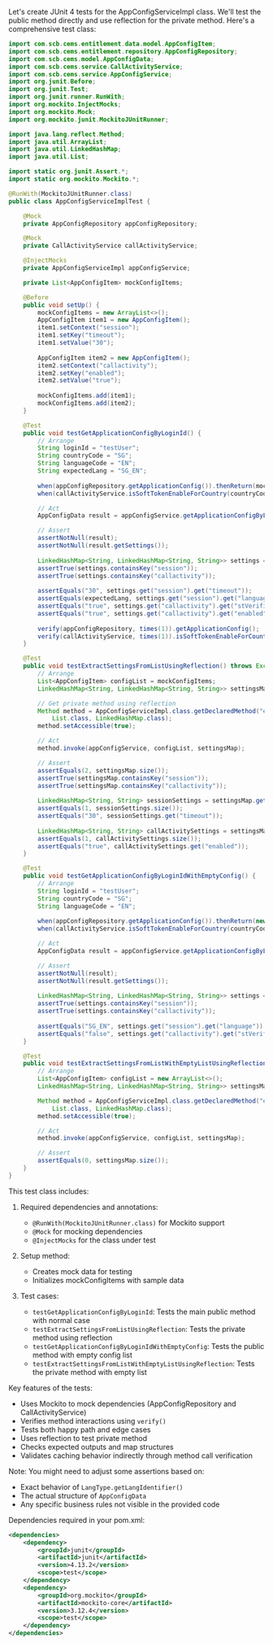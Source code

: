 Let's create JUnit 4 tests for the AppConfigServiceImpl class. We'll test the public method directly and use reflection for the private method. Here's a comprehensive test class:

```java
import com.scb.cems.entitlement.data.model.AppConfigItem;
import com.scb.cems.entitlement.repository.AppConfigRepository;
import com.scb.cems.model.AppConfigData;
import com.scb.cems.service.CallActivityService;
import com.scb.cems.service.AppConfigService;
import org.junit.Before;
import org.junit.Test;
import org.junit.runner.RunWith;
import org.mockito.InjectMocks;
import org.mockito.Mock;
import org.mockito.junit.MockitoJUnitRunner;

import java.lang.reflect.Method;
import java.util.ArrayList;
import java.util.LinkedHashMap;
import java.util.List;

import static org.junit.Assert.*;
import static org.mockito.Mockito.*;

@RunWith(MockitoJUnitRunner.class)
public class AppConfigServiceImplTest {

    @Mock
    private AppConfigRepository appConfigRepository;

    @Mock
    private CallActivityService callActivityService;

    @InjectMocks
    private AppConfigServiceImpl appConfigService;

    private List<AppConfigItem> mockConfigItems;

    @Before
    public void setUp() {
        mockConfigItems = new ArrayList<>();
        AppConfigItem item1 = new AppConfigItem();
        item1.setContext("session");
        item1.setKey("timeout");
        item1.setValue("30");
        
        AppConfigItem item2 = new AppConfigItem();
        item2.setContext("callactivity");
        item2.setKey("enabled");
        item2.setValue("true");
        
        mockConfigItems.add(item1);
        mockConfigItems.add(item2);
    }

    @Test
    public void testGetApplicationConfigByLoginId() {
        // Arrange
        String loginId = "testUser";
        String countryCode = "SG";
        String languageCode = "EN";
        String expectedLang = "SG_EN";
        
        when(appConfigRepository.getApplicationConfig()).thenReturn(mockConfigItems);
        when(callActivityService.isSoftTokenEnableForCountry(countryCode)).thenReturn("true");

        // Act
        AppConfigData result = appConfigService.getApplicationConfigByLoginId(loginId, countryCode, languageCode);

        // Assert
        assertNotNull(result);
        assertNotNull(result.getSettings());
        
        LinkedHashMap<String, LinkedHashMap<String, String>> settings = result.getSettings();
        assertTrue(settings.containsKey("session"));
        assertTrue(settings.containsKey("callactivity"));
        
        assertEquals("30", settings.get("session").get("timeout"));
        assertEquals(expectedLang, settings.get("session").get("language"));
        assertEquals("true", settings.get("callactivity").get("stVerifiedButton"));
        assertEquals("true", settings.get("callactivity").get("enabled"));
        
        verify(appConfigRepository, times(1)).getApplicationConfig();
        verify(callActivityService, times(1)).isSoftTokenEnableForCountry(countryCode);
    }

    @Test
    public void testExtractSettingsFromListUsingReflection() throws Exception {
        // Arrange
        List<AppConfigItem> configList = mockConfigItems;
        LinkedHashMap<String, LinkedHashMap<String, String>> settingsMap = new LinkedHashMap<>();

        // Get private method using reflection
        Method method = AppConfigServiceImpl.class.getDeclaredMethod("extractSettingsFromList", 
            List.class, LinkedHashMap.class);
        method.setAccessible(true);

        // Act
        method.invoke(appConfigService, configList, settingsMap);

        // Assert
        assertEquals(2, settingsMap.size());
        assertTrue(settingsMap.containsKey("session"));
        assertTrue(settingsMap.containsKey("callactivity"));
        
        LinkedHashMap<String, String> sessionSettings = settingsMap.get("session");
        assertEquals(1, sessionSettings.size());
        assertEquals("30", sessionSettings.get("timeout"));
        
        LinkedHashMap<String, String> callActivitySettings = settingsMap.get("callactivity");
        assertEquals(1, callActivitySettings.size());
        assertEquals("true", callActivitySettings.get("enabled"));
    }

    @Test
    public void testGetApplicationConfigByLoginIdWithEmptyConfig() {
        // Arrange
        String loginId = "testUser";
        String countryCode = "SG";
        String languageCode = "EN";
        
        when(appConfigRepository.getApplicationConfig()).thenReturn(new ArrayList<>());
        when(callActivityService.isSoftTokenEnableForCountry(countryCode)).thenReturn("false");

        // Act
        AppConfigData result = appConfigService.getApplicationConfigByLoginId(loginId, countryCode, languageCode);

        // Assert
        assertNotNull(result);
        assertNotNull(result.getSettings());
        
        LinkedHashMap<String, LinkedHashMap<String, String>> settings = result.getSettings();
        assertTrue(settings.containsKey("session"));
        assertTrue(settings.containsKey("callactivity"));
        
        assertEquals("SG_EN", settings.get("session").get("language"));
        assertEquals("false", settings.get("callactivity").get("stVerifiedButton"));
    }

    @Test
    public void testExtractSettingsFromListWithEmptyListUsingReflection() throws Exception {
        // Arrange
        List<AppConfigItem> configList = new ArrayList<>();
        LinkedHashMap<String, LinkedHashMap<String, String>> settingsMap = new LinkedHashMap<>();

        Method method = AppConfigServiceImpl.class.getDeclaredMethod("extractSettingsFromList", 
            List.class, LinkedHashMap.class);
        method.setAccessible(true);

        // Act
        method.invoke(appConfigService, configList, settingsMap);

        // Assert
        assertEquals(0, settingsMap.size());
    }
}
```

This test class includes:

1. Required dependencies and annotations:
   - `@RunWith(MockitoJUnitRunner.class)` for Mockito support
   - `@Mock` for mocking dependencies
   - `@InjectMocks` for the class under test

2. Setup method:
   - Creates mock data for testing
   - Initializes mockConfigItems with sample data

3. Test cases:
   - `testGetApplicationConfigByLoginId`: Tests the main public method with normal case
   - `testExtractSettingsFromListUsingReflection`: Tests the private method using reflection
   - `testGetApplicationConfigByLoginIdWithEmptyConfig`: Tests the public method with empty config list
   - `testExtractSettingsFromListWithEmptyListUsingReflection`: Tests the private method with empty list

Key features of the tests:
- Uses Mockito to mock dependencies (AppConfigRepository and CallActivityService)
- Verifies method interactions using `verify()`
- Tests both happy path and edge cases
- Uses reflection to test private method
- Checks expected outputs and map structures
- Validates caching behavior indirectly through method call verification

Note: You might need to adjust some assertions based on:
- Exact behavior of `LangType.getLangIdentifier()`
- The actual structure of `AppConfigData`
- Any specific business rules not visible in the provided code

Dependencies required in your pom.xml:
```xml
<dependencies>
    <dependency>
        <groupId>junit</groupId>
        <artifactId>junit</artifactId>
        <version>4.13.2</version>
        <scope>test</scope>
    </dependency>
    <dependency>
        <groupId>org.mockito</groupId>
        <artifactId>mockito-core</artifactId>
        <version>3.12.4</version>
        <scope>test</scope>
    </dependency>
</dependencies>
```
